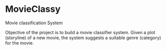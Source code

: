 MovieClassy
===========

Movie classification System

Objective of the project is to build a movie classifier system. Given a plot (storyline) of a new movie,
the system suggests a suitable genre (category) for the movie.
